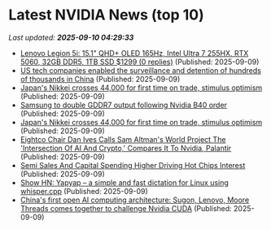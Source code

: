# Latest NVIDIA News (top 10)
_Last updated: **2025-09-10 04:29:33**_

- [Lenovo Legion 5i: 15.1" QHD+ OLED 165Hz, Intel Ultra 7 255HX, RTX 5060, 32GB DDR5, 1TB SSD $1299 (0 replies)](https://slickdeals.net/f/18592453-lenovo-legion-5i-15-1-qhd-oled-165hz-intel-ultra-7-255hx-rtx-5060-32gb-ddr5-1tb-ssd-1299) (Published: 2025-09-09)
- [US tech companies enabled the surveillance and detention of hundreds of thousands in China](https://www.yahoo.com/news/articles/us-tech-companies-enabled-surveillance-040441040.html) (Published: 2025-09-09)
- [Japan's Nikkei crosses 44,000 for first time on trade, stimulus optimism](https://www.thehindubusinessline.com/markets/japans-nikkei-crosses-44000-for-first-time-on-trade-stimulus-optimism/article70028416.ece) (Published: 2025-09-09)
- [Samsung to double GDDR7 output following Nvidia B40 order](https://www.digitimes.com/news/a20250908PD233/nvidia-samsung-production-market-accelerator.html) (Published: 2025-09-09)
- [Japan's Nikkei crosses 44,000 for first time on trade, stimulus optimism](https://economictimes.indiatimes.com/markets/stocks/news/japans-nikkei-crosses-44000-for-first-time-on-trade-stimulus-optimism/articleshow/123777242.cms) (Published: 2025-09-09)
- [Eightco Chair Dan Ives Calls Sam Altman's World Project The 'Intersection Of AI And Crypto,' Compares It To Nvidia, Palantir](https://biztoc.com/x/e7b855ddc8cf80e8) (Published: 2025-09-09)
- [Semi Sales And Capital Spending Higher Driving Hot Chips Interest](https://www.forbes.com/sites/tomcoughlin/2025/09/08/semi-sales-and-capital-spending-higher-driving-hot-chips-interest/) (Published: 2025-09-09)
- [Show HN: Yapyap – a simple and fast dictation for Linux using whisper.cpp](https://github.com/lxe/yapyap) (Published: 2025-09-09)
- [China's first open AI computing architecture: Sugon, Lenovo, Moore Threads comes together to challenge Nvidia CUDA](https://www.digitimes.com/news/a20250909PD213/cuda-nvidia-launch-lenovo-moore-threads.html) (Published: 2025-09-09)
